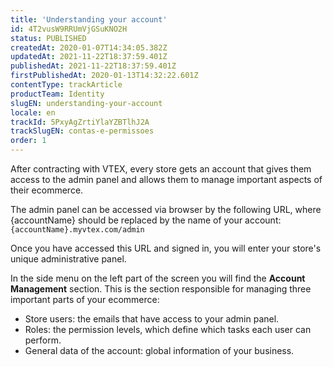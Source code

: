 ```yaml
---
title: 'Understanding your account'
id: 4T2vusW9RRUmVjGSuKNO2H
status: PUBLISHED
createdAt: 2020-01-07T14:34:05.382Z
updatedAt: 2021-11-22T18:37:59.401Z
publishedAt: 2021-11-22T18:37:59.401Z
firstPublishedAt: 2020-01-13T14:32:22.601Z
contentType: trackArticle
productTeam: Identity
slugEN: understanding-your-account
locale: en
trackId: 5PxyAgZrtiYlaYZBTlhJ2A
trackSlugEN: contas-e-permissoes
order: 1
---
```


After contracting with VTEX, every store gets an account that gives them access to the admin panel and allows them to manage important aspects of their ecommerce.

The admin panel can be accessed via browser by the following URL, where {accountName} should be replaced by the name of your account: `{accountName}.myvtex.com/admin`

Once you have accessed this URL and signed in, you will enter your store's unique administrative panel.

In the side menu on the left part of the screen you will find the **Account Management** section. This is the section responsible for managing three important parts of your ecommerce:
- Store users: the emails that have access to your admin panel.
- Roles: the permission levels, which define which tasks each user can perform.
- General data of the account: global information of your business. 
